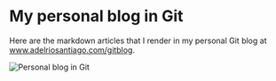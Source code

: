# My personal blog in Git

Here are the markdown articles that I render in my personal Git blog at www.adelriosantiago.com/gitblog.

![Personal blog in Git](http://www.adelriosantiago.com/articles/introducing-gitblog/images/gitblog.png)
